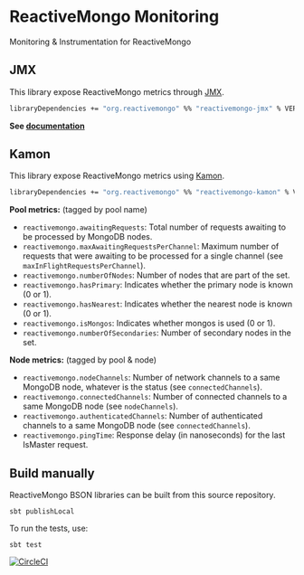 # ReactiveMongo Monitoring

Monitoring & Instrumentation for ReactiveMongo

## JMX

This library expose ReactiveMongo metrics through [JMX](https://en.wikipedia.org/wiki/Java_Management_Extensions).

```ocaml
libraryDependencies += "org.reactivemongo" %% "reactivemongo-jmx" % VERSION
```

**See [documentation](http://reactivemongo.org/releases/0.1x/documentation/advanced-topics/monitoring.html#jmx)**

## Kamon

This library expose ReactiveMongo metrics using [Kamon](https://kamon.io).

```ocaml
libraryDependencies += "org.reactivemongo" %% "reactivemongo-kamon" % VERSION
```

**Pool metrics:** (tagged by pool name)

- `reactivemongo.awaitingRequests`: Total number of requests awaiting to be processed by MongoDB nodes.
- `reactivemongo.maxAwaitingRequestsPerChannel`: Maximum number of requests that were awaiting to be processed for a single channel (see `maxInFlightRequestsPerChannel`).
- `reactivemongo.numberOfNodes`: Number of nodes that are part of the set.
- `reactivemongo.hasPrimary`: Indicates whether the primary node is known (0 or 1).
- `reactivemongo.hasNearest`: Indicates whether the nearest node is known (0 or 1).
- `reactivemongo.isMongos`: Indicates whether mongos is used (0 or 1).
- `reactivemongo.numberOfSecondaries`: Number of secondary nodes in the set.

**Node metrics:** (tagged by pool & node)

- `reactivemongo.nodeChannels`: Number of network channels to a same MongoDB node, whatever is the status (see `connectedChannels`).
- `reactivemongo.connectedChannels`: Number of connected channels to a same MongoDB node (see `nodeChannels`).
- `reactivemongo.authenticatedChannels`: Number of authenticated channels to a same MongoDB node (see `connectedChannels`).
- `reactivemongo.pingTime`: Response delay (in nanoseconds) for the last IsMaster request.

## Build manually

ReactiveMongo BSON libraries can be built from this source repository.

    sbt publishLocal

To run the tests, use:

    sbt test

[![CircleCI](https://circleci.com/gh/ReactiveMongo/ReactiveMongo-Monitoring.svg?style=svg)](https://circleci.com/gh/ReactiveMongo/ReactiveMongo-Monitoring)